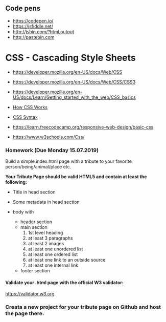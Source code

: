 ## Code pens

* https://codepen.io/
* https://jsfiddle.net/
* http://jsbin.com/?html,output
* http://pastebin.com

# CSS - Cascading Style Sheets

* https://developer.mozilla.org/en-US/docs/Web/CSS
* https://developer.mozilla.org/en-US/docs/Web/CSS/CSS3
* https://developer.mozilla.org/en-US/docs/Learn/Getting_started_with_the_web/CSS_basics

* [How CSS Works](https://developer.mozilla.org/en-US/docs/Learn/CSS/Introduction_to_CSS/How_CSS_works)
* [CSS Syntax](https://developer.mozilla.org/en-US/docs/Learn/CSS/Introduction_to_CSS/Syntax)

* https://learn.freecodecamp.org/responsive-web-design/basic-css
* https://www.w3schools.com/Css/


### Homework (Due Monday 15.07.2019)

Build a simple index.html page with a tribute to your favorite person/being/animal/place etc.

**Your Tribute Page should be valid HTML5 and contain at least the following:**

* Title in head section
* Some metadata in head section

* body with
  * header section
  * main section
    1. 1st level heading
    2. at least 3 paragraphs
    3. at least 2 images
    4. at least one unordered list
    5. at least one ordered list
    6. at least one link to an outside source
    7. at least one internal link
  * footer section

#### Validate your .html page with the official W3 validator:

https://validator.w3.org

### Creata a new project for your tribute page on Github and host the page there.
